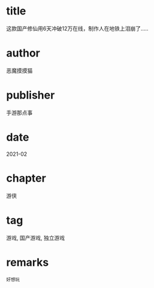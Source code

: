 # title
这款国产修仙用6天冲破12万在线，制作人在地铁上泪崩了.....

# author
恶魔摸摸猫

# publisher
手游那点事

# date
2021-02

# chapter
游侠

# tag
游戏, 国产游戏, 独立游戏

# remarks
`好想玩`
